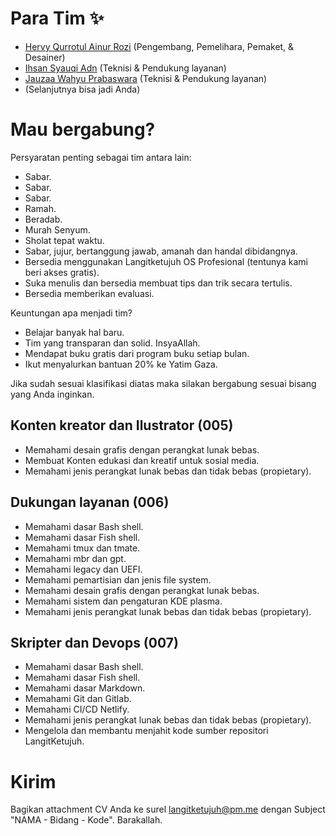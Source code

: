 # Para Tim ✨

* [Hervy Qurrotul Ainur Rozi](https://t.me/hervyqa "Pengembang, Pemelihara, Pemaket, & Desainer") (Pengembang, Pemelihara, Pemaket, & Desainer)
* [Ihsan Syauqi Adn](https://t.me/ihsansyauqiadn "Administrasi & Pendukung layanan") (Teknisi & Pendukung layanan)
* [Jauzaa Wahyu Prabaswara](https://t.me/@JauzaaPrabaswara "Pendukung layanan") (Teknisi & Pendukung layanan)
* (Selanjutnya bisa jadi Anda)

# Mau bergabung?

Persyaratan penting sebagai tim antara lain:

* Sabar.
* Sabar.
* Sabar.
* Ramah.
* Beradab.
* Murah Senyum.
* Sholat tepat waktu.
* Sabar, jujur, bertanggung jawab, amanah dan handal dibidangnya.
* Bersedia menggunakan Langitketujuh OS Profesional (tentunya kami beri akses gratis).
* Suka menulis dan bersedia membuat tips dan trik secara tertulis.
* Bersedia memberikan evaluasi.

Keuntungan apa menjadi tim?

* Belajar banyak hal baru.
* Tim yang transparan dan solid. InsyaAllah.
* Mendapat buku gratis dari program buku setiap bulan.
* Ikut menyalurkan bantuan 20% ke Yatim Gaza.

Jika sudah sesuai klasifikasi diatas maka silakan bergabung sesuai bisang yang Anda inginkan.

## Konten kreator dan Ilustrator (005)

* Memahami desain grafis dengan perangkat lunak bebas.
* Membuat Konten edukasi dan kreatif untuk sosial media.
* Memahami jenis perangkat lunak bebas dan tidak bebas (propietary).

## Dukungan layanan (006)

* Memahami dasar Bash shell.
* Memahami dasar Fish shell.
* Memahami tmux dan tmate.
* Memahami mbr dan gpt.
* Memahami legacy dan UEFI.
* Memahami pemartisian dan jenis file system.
* Memahami desain grafis dengan perangkat lunak bebas.
* Memahami sistem dan pengaturan KDE plasma.
* Memahami jenis perangkat lunak bebas dan tidak bebas (propietary).

## Skripter dan Devops (007)

* Memahami dasar Bash shell.
* Memahami dasar Fish shell.
* Memahami dasar Markdown.
* Memahami Git dan Gitlab.
* Memahami CI/CD Netlify.
* Memahami jenis perangkat lunak bebas dan tidak bebas (propietary).
* Mengelola dan membantu menjahit kode sumber repositori LangitKetujuh.

# Kirim

Bagikan attachment CV Anda ke surel [langitketujuh@pm.me](mailto:langitketujuh@pm.me) dengan Subject "NAMA - Bidang - Kode".
Barakallah.
